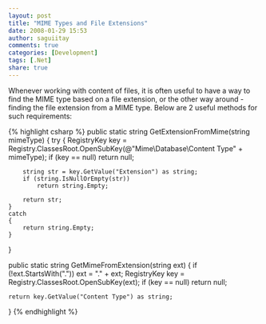 ```yaml
---
layout: post
title: "MIME Types and File Extensions"
date: 2008-01-29 15:53
author: saguiitay
comments: true
categories: [Development]
tags: [.Net]
share: true
---
```

Whenever working with content of files, it is often useful to have a way to find the MIME type based on a file extension,
or the other way around - finding the file extension from a MIME type. Below are 2 useful methods for such requirements:

{% highlight csharp %}
public static string GetExtensionFromMime(string mimeType)
{
    try
    {
        RegistryKey key = Registry.ClassesRoot.OpenSubKey(@"Mime\Database\Content Type\" + mimeType);
        if (key == null)
            return null;

        string str = key.GetValue("Extension") as string;
        if (string.IsNullOrEmpty(str))
            return string.Empty;
        
        return str;
    }
    catch
    {
        return string.Empty;
    }
}

public static string GetMimeFromExtension(string ext)
{
    if (!ext.StartsWith("."))
        ext = "." + ext;
    RegistryKey key = Registry.ClassesRoot.OpenSubKey(ext);
    if (key == null)
        return null;

    return key.GetValue("Content Type") as string;
}
{% endhighlight %}
